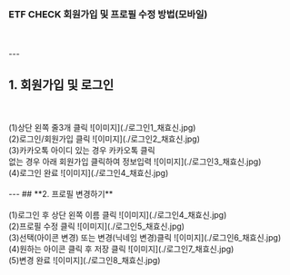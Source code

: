 ### **ETF CHECK 회원가입 및 프로필 수정 방법(모바일)**
<br>
<br>
  ---
  
  ## **1. 회원가입 및 로그인**
  <br>
  <br>
  (1)상단 왼쪽 줄3개 클릭
  ![이미지](./로그인1_채효신.jpg)
  <br>
  (2)로그인/회원가입 클릭
  ![이미지](./로그인2_채효신.jpg)
  <br>
  (3)카카오톡 아이디 있는 경우 카카오톡 클릭
  <br> 없는 경우 아래 회원가입 클릭하여 정보입력
  ![이미지](./로그인3_채효신.jpg)
  <br>
  (4)로그인 완료
  ![이미지](./로그인4_채효신.jpg)
  <br>
  <br>
    ---
      ## **2. 프로필 변경하기**
  <br>
  <br>
  (1)로그인 후 상단 왼쪽 이름 클릭 
  ![이미지](./로그인4_채효신.jpg)
  <br>
  (2)프로필 수정 클릭 
  ![이미지](./로그인5_채효신.jpg)
  <br>
  (3)선택(아이콘 변경) 또는 변경(닉네임 변경)클릭 
  ![이미지](./로그인6_채효신.jpg)
  <br>
  (4)원하는 아이콘 클릭 후 저장 클릭
  ![이미지](./로그인7_채효신.jpg)
  <br>
  (5)변경 완료 
  ![이미지](./로그인8_채효신.jpg)
  <br>
